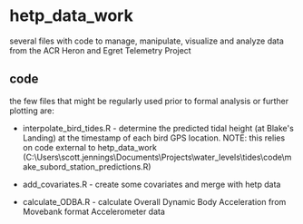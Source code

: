 # hetp_data_work
several files with code to manage, manipulate, visualize and analyze data from the ACR Heron and Egret Telemetry Project



## code
the few files that might be regularly used prior to formal analysis or further plotting are:  

* interpolate_bird_tides.R - determine the predicted tidal height (at Blake's Landing) at the timestamp of each bird GPS location. NOTE: this relies on code external to hetp_data_work (C:\Users\scott.jennings\Documents\Projects\water_levels\tides\code\make_subord_station_predictions.R)  

* add_covariates.R - create some covariates and merge with hetp data  

* calculate_ODBA.R - calculate Overall Dynamic Body Acceleration from Movebank format Accelerometer data  